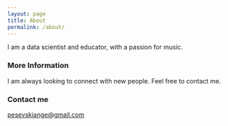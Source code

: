 ```yaml
---
layout: page
title: About
permalink: /about/
---
```


I am a data scientist and educator, with a passion for music.

### More Information

I am always looking to connect with new people. Feel free to contact me. 

### Contact me

[pesevskiange@gmail.com](mailto:pesevskiange@gmail.com)
